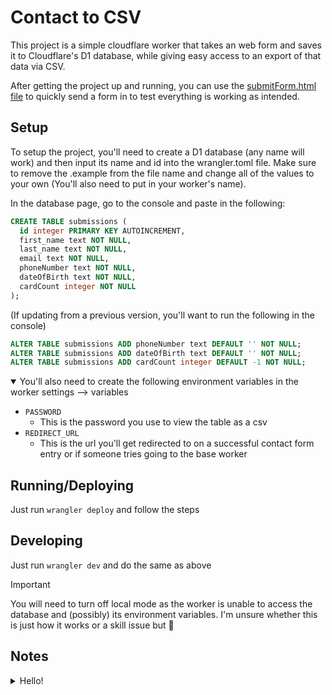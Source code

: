 # Contact to CSV
This project is a simple cloudflare worker that takes an web form and saves it to Cloudflare's D1 database, while giving easy access to an export of that data via CSV.

After getting the project up and running, you can use the [submitForm.html file](./submitForm.html) to quickly send a form in to test everything is working as intended.

## Setup
To setup the project, you'll need to create a D1 database (any name will work) and then input its name and id into the wrangler.toml file. Make sure to remove the .example from the file name and change all of the values to your own (You'll also need to put in your worker's name).

In the database page, go to the console and paste in the following:
```sql
CREATE TABLE submissions (
  id integer PRIMARY KEY AUTOINCREMENT, 
  first_name text NOT NULL,
  last_name text NOT NULL, 
  email text NOT NULL,
  phoneNumber text NOT NULL,
  dateOfBirth text NOT NULL,
  cardCount integer NOT NULL
);
```

(If updating from a previous version, you'll want to run the following in the console)
```sql
ALTER TABLE submissions ADD phoneNumber text DEFAULT '' NOT NULL;
ALTER TABLE submissions ADD dateOfBirth text DEFAULT '' NOT NULL;
ALTER TABLE submissions ADD cardCount integer DEFAULT -1 NOT NULL;
```

<details open>
<summary>You'll also need to create the following environment variables in the worker settings --> variables</summary>

* `PASSWORD`
  * This is the password you use to view the table as a csv
* `REDIRECT_URL`
  * This is the url you'll get redirected to on a successful contact form entry or if someone tries going to the base worker
</details>

## Running/Deploying
Just run `wrangler deploy` and follow the steps

## Developing
Just run `wrangler dev` and do the same as above
> [!IMPORTANT]
> You will need to turn off local mode as the worker is unable to access the database and (possibly) its environment variables. I'm unsure whether this is just how it works or a skill issue but 🤷


## Notes
<details>
<summary>Hello!</summary>

I am quite silly! Some things could be done better (mainly the naming between the form and the db & general organization) but as long as it all works :)
<br>
I also don't know what some of the typescript files do but I'm too scared to touch them so there they shall remain
</details>